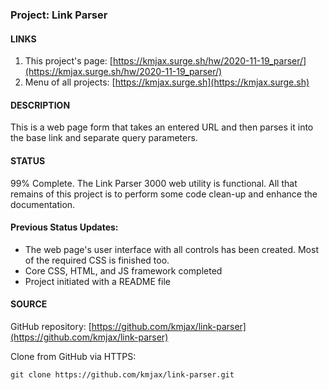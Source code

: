 ### Project: Link Parser

#### LINKS

1. This project's page: [https://kmjax.surge.sh/hw/2020-11-19_parser/](https://kmjax.surge.sh/hw/2020-11-19_parser/)
1. Menu of all projects: [https://kmjax.surge.sh](https://kmjax.surge.sh)

#### DESCRIPTION

This is a web page form that takes an entered URL and then parses it into the base link and separate query parameters.

#### STATUS

99% Complete. The Link Parser 3000 web utility is functional. All that remains of this project is to perform some code clean-up and enhance the documentation.

#### Previous Status Updates:

- The web page's user interface with all controls has been created. Most of the required CSS is finished too.
- Core CSS, HTML, and JS framework completed
- Project initiated with a README file

#### SOURCE

GitHub repository: [https://github.com/kmjax/link-parser](https://github.com/kmjax/link-parser)

Clone from GitHub via HTTPS:

`git clone https://github.com/kmjax/link-parser.git`
